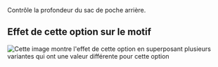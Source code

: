 Contrôle la profondeur du sac de poche arrière.

## Effet de cette option sur le motif

![Cette image montre l'effet de cette option en superposant plusieurs variantes qui ont une valeur différente pour cette option](charlie\_backpocketdepth\_sample.svg "Effet de cette option sur le motif")
